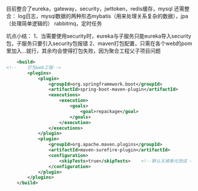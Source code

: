 目前整合了eureka，gateway，security，jwttoken，redis缓存，mysql
还需整合：
log日志，mysql数据的两种形态mybatis（用来处理关系复杂的数据），jpa（处理简单逻辑的）
rabbitmq，定时任务

坑点小结：
1、当需要使用security时，eureka与子服务只能eureka导入security包，子服务只要引入security包报错
2、maven打包配置，只需在各个web的pom里加入<build>...</build>就行，其余均会使得打包失败，因为聚合工程父子项目问题
```xml
    <build>
<!--    打包web工程-->
        <plugins>
            <plugin>
                <groupId>org.springframework.boot</groupId>
                <artifactId>spring-boot-maven-plugin</artifactId>
                <executions>
                    <execution>
                        <goals>
                            <goal>repackage</goal>
                        </goals>
                    </execution>
                </executions>
            </plugin>
            <plugin>
                <groupId>org.apache.maven.plugins</groupId>
                <artifactId>maven-surefire-plugin</artifactId>
                <configuration>
                    <skipTests>true</skipTests>    <!--默认关掉单元测试 -->
                </configuration>
            </plugin>
        </plugins>
    </build>
```
        
